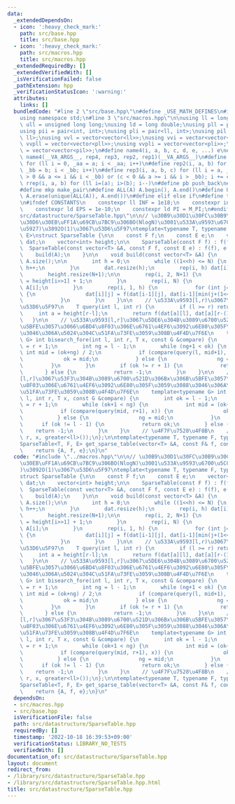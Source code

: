 ```yaml
---
data:
  _extendedDependsOn:
  - icon: ':heavy_check_mark:'
    path: src/base.hpp
    title: src/base.hpp
  - icon: ':heavy_check_mark:'
    path: src/macros.hpp
    title: src/macros.hpp
  _extendedRequiredBy: []
  _extendedVerifiedWith: []
  _isVerificationFailed: false
  _pathExtension: hpp
  _verificationStatusIcon: ':warning:'
  attributes:
    links: []
  bundledCode: "#line 2 \"src/base.hpp\"\n#define _USE_MATH_DEFINES\n#include <bits/stdc++.h>\n\
    using namespace std;\n#line 3 \"src/macros.hpp\"\n\nusing ll = long long;\nusing\
    \ ull = unsigned long long;\nusing ld = long double;\nusing pll = pair<ll, ll>;\n\
    using pii = pair<int, int>;\nusing pli = pair<ll, int>;\nusing pil = pair<int,\
    \ ll>;\nusing vvl = vector<vector<ll>>;\nusing vvi = vector<vector<int>>;\nusing\
    \ vvpll = vector<vector<pll>>;\nusing vvpli = vector<vector<pli>>;\nusing vvpil\
    \ = vector<vector<pil>>;\n#define name4(i, a, b, c, d, e, ...) e\n#define rep(...)\
    \ name4(__VA_ARGS__, rep4, rep3, rep2, rep1)(__VA_ARGS__)\n#define rep1(i, a)\
    \ for (ll i = 0, _aa = a; i < _aa; i++)\n#define rep2(i, a, b) for (ll i = a,\
    \ _bb = b; i < _bb; i++)\n#define rep3(i, a, b, c) for (ll i = a, _bb = b; (c\
    \ > 0 && a <= i && i < _bb) or (c < 0 && a >= i && i > _bb); i += c)\n#define\
    \ rrep(i, a, b) for (ll i=(a); i>(b); i--)\n#define pb push_back\n#define eb emplace_back\n\
    #define mkp make_pair\n#define ALL(A) A.begin(), A.end()\n#define UNIQUE(A) sort(ALL(A)),\
    \ A.erase(unique(ALL(A)), A.end())\n#define elif else if\n#define tostr to_string\n\
    \n#ifndef CONSTANTS\n    constexpr ll INF = 1e18;\n    constexpr int MOD = 1000000007;\n\
    \    constexpr ld EPS = 1e-10;\n    constexpr ld PI = M_PI;\n#endif\n#line 2 \"\
    src/datastructure/SparseTable.hpp\"\n\n// \u30B9\u30D1\u30FC\u30B9\u30C6\u30FC\
    \u30D6\u30EB\uFF1A\u69CB\u7BC9\u306BO(NlogN)\u3001\u533A\u9593\u6700\u5C0F(\u6700\
    \u5927)\u3092O(1)\u3067\u53D6\u5F97\ntemplate<typename T, typename F, typename\
    \ E>\nstruct SparseTable {\n\n    const F f;\n    const E e;\n    vector<vector<T>>\
    \ dat;\n    vector<int> height;\n\n    SparseTable(const F f) : f(f) {}\n\n  \
    \  SparseTable(const vector<T> &A, const F f, const E e) : f(f), e(e) {\n    \
    \    build(A);\n    }\n\n    void build(const vector<T> &A) {\n        int N =\
    \ A.size();\n\n        int h = 0;\n        while ((1<<h) <= N) {\n           \
    \ h++;\n        }\n        dat.resize(h);\n        rep(i, h) dat[i].resize(1<<h);\n\
    \        height.resize(N+1);\n\n        rep(i, 2, N+1) {\n            height[i]\
    \ = height[i>>1] + 1;\n        }\n        rep(i, N) {\n            dat[0][i] =\
    \ A[i];\n        }\n        rep(i, 1, h) {\n            for (int j=0; j<N; j++)\
    \ {\n                dat[i][j] = f(dat[i-1][j], dat[i-1][min(j+(1<<(i-1)), N-1)]);\n\
    \            }\n        }\n    }\n\n    // \u533A\u9593[l,r)\u3067\u306Emin,max\u3092\
    \u53D6\u5F97\n    T query(int l, int r) {\n        if (l >= r) return e;\n   \
    \     int a = height[r-l];\n        return f(dat[a][l], dat[a][r-(1<<a)]);\n \
    \   }\n\n    // \u533A\u9593[l,r]\u3067\u5DE6\u304B\u3089\u6700\u521D\u306Bx\u306B\
    \u5BFE\u3057\u3066\u6BD4\u8F03\u306E\u6761\u4EF6\u3092\u6E80\u305F\u3059\u3088\
    \u3046\u306A\u5024\u304C\u51FA\u73FE\u3059\u308B\u4F4D\u7F6E\n    template<typename\
    \ G> int bisearch_fore(int l, int r, T x, const G &compare) {\n        int ok\
    \ = r + 1;\n        int ng = l - 1;\n        while (ng+1 < ok) {\n           \
    \ int mid = (ok+ng) / 2;\n            if (compare(query(l, mid+1), x)) {\n   \
    \             ok = mid;\n            } else {\n                ng = mid;\n   \
    \         }\n        }\n        if (ok != r + 1) {\n            return ok;\n \
    \       } else {\n            return -1;\n        }\n    }\n\n    // \u533A\u9593\
    [l,r]\u3067\u53F3\u304B\u3089\u6700\u521D\u306Bx\u306B\u5BFE\u3057\u3066\u6BD4\
    \u8F03\u306E\u6761\u4EF6\u3092\u6E80\u305F\u3059\u3088\u3046\u306A\u5024\u304C\
    \u51FA\u73FE\u3059\u308B\u4F4D\u7F6E\n    template<typename G> int bisearch_back(int\
    \ l, int r, T x, const G &compare) {\n        int ok = l - 1;\n        int ng\
    \ = r + 1;\n        while (ok+1 < ng) {\n            int mid = (ok+ng) / 2;\n\
    \            if (compare(query(mid, r+1), x)) {\n                ok = mid;\n \
    \           } else {\n                ng = mid;\n            }\n        }\n  \
    \      if (ok != l - 1) {\n            return ok;\n        } else {\n        \
    \    return -1;\n        }\n    }\n    // \u4F7F\u7528\u4F8B\n    // stmx.bisearch_back(l,\
    \ r, x, greater<ll>());\n};\n\ntemplate<typename T, typename F, typename E>\n\
    SparseTable<T, F, E> get_sparse_table(vector<T> &A, const F& f, const E& e) {\n\
    \    return {A, f, e};\n}\n"
  code: "#include \"../macros.hpp\"\n\n// \u30B9\u30D1\u30FC\u30B9\u30C6\u30FC\u30D6\
    \u30EB\uFF1A\u69CB\u7BC9\u306BO(NlogN)\u3001\u533A\u9593\u6700\u5C0F(\u6700\u5927\
    )\u3092O(1)\u3067\u53D6\u5F97\ntemplate<typename T, typename F, typename E>\n\
    struct SparseTable {\n\n    const F f;\n    const E e;\n    vector<vector<T>>\
    \ dat;\n    vector<int> height;\n\n    SparseTable(const F f) : f(f) {}\n\n  \
    \  SparseTable(const vector<T> &A, const F f, const E e) : f(f), e(e) {\n    \
    \    build(A);\n    }\n\n    void build(const vector<T> &A) {\n        int N =\
    \ A.size();\n\n        int h = 0;\n        while ((1<<h) <= N) {\n           \
    \ h++;\n        }\n        dat.resize(h);\n        rep(i, h) dat[i].resize(1<<h);\n\
    \        height.resize(N+1);\n\n        rep(i, 2, N+1) {\n            height[i]\
    \ = height[i>>1] + 1;\n        }\n        rep(i, N) {\n            dat[0][i] =\
    \ A[i];\n        }\n        rep(i, 1, h) {\n            for (int j=0; j<N; j++)\
    \ {\n                dat[i][j] = f(dat[i-1][j], dat[i-1][min(j+(1<<(i-1)), N-1)]);\n\
    \            }\n        }\n    }\n\n    // \u533A\u9593[l,r)\u3067\u306Emin,max\u3092\
    \u53D6\u5F97\n    T query(int l, int r) {\n        if (l >= r) return e;\n   \
    \     int a = height[r-l];\n        return f(dat[a][l], dat[a][r-(1<<a)]);\n \
    \   }\n\n    // \u533A\u9593[l,r]\u3067\u5DE6\u304B\u3089\u6700\u521D\u306Bx\u306B\
    \u5BFE\u3057\u3066\u6BD4\u8F03\u306E\u6761\u4EF6\u3092\u6E80\u305F\u3059\u3088\
    \u3046\u306A\u5024\u304C\u51FA\u73FE\u3059\u308B\u4F4D\u7F6E\n    template<typename\
    \ G> int bisearch_fore(int l, int r, T x, const G &compare) {\n        int ok\
    \ = r + 1;\n        int ng = l - 1;\n        while (ng+1 < ok) {\n           \
    \ int mid = (ok+ng) / 2;\n            if (compare(query(l, mid+1), x)) {\n   \
    \             ok = mid;\n            } else {\n                ng = mid;\n   \
    \         }\n        }\n        if (ok != r + 1) {\n            return ok;\n \
    \       } else {\n            return -1;\n        }\n    }\n\n    // \u533A\u9593\
    [l,r]\u3067\u53F3\u304B\u3089\u6700\u521D\u306Bx\u306B\u5BFE\u3057\u3066\u6BD4\
    \u8F03\u306E\u6761\u4EF6\u3092\u6E80\u305F\u3059\u3088\u3046\u306A\u5024\u304C\
    \u51FA\u73FE\u3059\u308B\u4F4D\u7F6E\n    template<typename G> int bisearch_back(int\
    \ l, int r, T x, const G &compare) {\n        int ok = l - 1;\n        int ng\
    \ = r + 1;\n        while (ok+1 < ng) {\n            int mid = (ok+ng) / 2;\n\
    \            if (compare(query(mid, r+1), x)) {\n                ok = mid;\n \
    \           } else {\n                ng = mid;\n            }\n        }\n  \
    \      if (ok != l - 1) {\n            return ok;\n        } else {\n        \
    \    return -1;\n        }\n    }\n    // \u4F7F\u7528\u4F8B\n    // stmx.bisearch_back(l,\
    \ r, x, greater<ll>());\n};\n\ntemplate<typename T, typename F, typename E>\n\
    SparseTable<T, F, E> get_sparse_table(vector<T> &A, const F& f, const E& e) {\n\
    \    return {A, f, e};\n}\n"
  dependsOn:
  - src/macros.hpp
  - src/base.hpp
  isVerificationFile: false
  path: src/datastructure/SparseTable.hpp
  requiredBy: []
  timestamp: '2022-10-18 16:39:53+09:00'
  verificationStatus: LIBRARY_NO_TESTS
  verifiedWith: []
documentation_of: src/datastructure/SparseTable.hpp
layout: document
redirect_from:
- /library/src/datastructure/SparseTable.hpp
- /library/src/datastructure/SparseTable.hpp.html
title: src/datastructure/SparseTable.hpp
---
```

